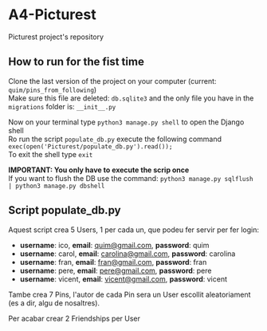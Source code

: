 # A4-Picturest
Picturest project's repository

## How to run for the fist time
Clone the last version of the project on your computer (current: `quim/pins_from_following`)  
Make sure this file are deleted: `db.sqlite3` and the only file you have in the `migrations` folder is: ` __init__.py `  

Now on your terminal type `python3 manage.py shell` to open the Django shell  
Ro run the script `populate_db.py` execute the following command `exec(open('Picturest/populate_db.py').read());`  
To exit the shell type `exit`  

**IMPORTANT: You only have to execute the scrip once**  
If you want to flush the DB use the command: `python3 manage.py sqlflush | python3 manage.py dbshell`  

## Script populate_db.py
Aquest script crea 5 Users, 1 per cada un, que podeu fer servir per fer login:  
- **username**: ico, **email**: quim@gmail.com, **password**: quim  
- **username**: carol, **email**:  carolina@gmail.com, **password**: carolina  
- **username**: fran, **email**: fran@gmail.com, **password**: fran  
- **username**: pere, **email**: pere@gmail.com, **password**: pere  
- **username**: vicent, **email**: vicent@gmail.com, **password**: vicent  

Tambe crea 7 Pins, l'autor de cada Pin sera un User escollit aleatoriament (es a dir, algu de nosaltres). 

Per acabar crear 2 Friendships per User





